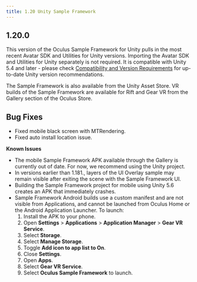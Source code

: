 ```yaml
---
title: 1.20 Unity Sample Framework
---
```




## 1.20.0

This version of the Oculus Sample Framework for Unity pulls in the most recent Avatar SDK and Utilities for Unity versions. Importing the Avatar SDK and Utilities for Unity separately is not required. It is compatible with Unity 5.4 and later - please check [Compatibility and Version Requirements](/documentation/unity/latest/concepts/unity-req/) for up-to-date Unity version recommendations.

The Sample Framework is also available from the Unity Asset Store. VR builds of the Sample Framework are available for Rift and Gear VR from the Gallery section of the Oculus Store.

## Bug Fixes

* Fixed mobile black screen with MTRendering.
* Fixed auto install location issue.


**Known Issues**

* The mobile Sample Framework APK available through the Gallery is currently out of date. For now, we recommend using the Unity project. 
* In versions earlier than 1.181., layers of the UI Overlay sample may remain visible after exiting the scene with the Sample Framework UI. 
* Building the Sample Framework project for mobile using Unity 5.6 creates an APK that immediately crashes.
* Sample Framework Android builds use a custom manifest and are not visible from Applications, and cannot be launched from Oculus Home or the Android Application Launcher. To launch: 
	1. Install the APK to your phone.
	2. Open **Settings** &gt; **Applications** &gt; **Application Manager** &gt; **Gear VR Service**.
	3. Select **Storage**.
	4. Select **Manage Storage**.
	5. Toggle **Add icon to app list to On**.
	6. Close **Settings**.
	7. Open **Apps**.
	8. Select **Gear VR Service**.
	9. Select **Oculus Sample Framework** to launch.
	

